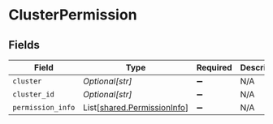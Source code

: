 # ClusterPermission


## Fields

| Field                                                                | Type                                                                 | Required                                                             | Description                                                          |
| -------------------------------------------------------------------- | -------------------------------------------------------------------- | -------------------------------------------------------------------- | -------------------------------------------------------------------- |
| `cluster`                                                            | *Optional[str]*                                                      | :heavy_minus_sign:                                                   | N/A                                                                  |
| `cluster_id`                                                         | *Optional[str]*                                                      | :heavy_minus_sign:                                                   | N/A                                                                  |
| `permission_info`                                                    | List[[shared.PermissionInfo](../../models/shared/permissioninfo.md)] | :heavy_minus_sign:                                                   | N/A                                                                  |